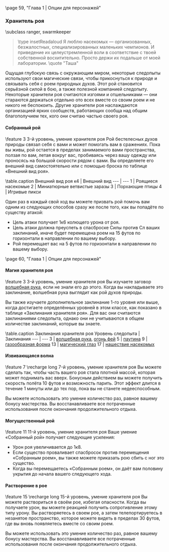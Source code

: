 \page 59, "Глава 1 | Опции для персонажей"
### Хранитель роя
\subclass ranger, swarmkeeper

> \type insetReadaloud
> Я люблю насекомых — организованных, безжалостных, специализированных маленьких чемпионов. И приведение их целеустремленной воли в соответствие с твоей собственной восхитительно. Просто держи их подальше от моей лаборатории.
> \quote "Таша"

Ощущая глубокую связь с окружающим миром, некоторые следопыты используют свои магические связи, чтобы прикоснуться к природе и связывать себя с роем природных духов. Этот рой становится серьёзной силой в бою, а также полезной компанией следопыту. Некоторые хранители роя считаются изгоями и отшельниками — они стараются держаться отдельно ото всех вместе со своим роем и не никого не беспокоить. Другие хранители роя наслаждаются организацией ярких сообществ, работающих сообща над общим благополучием тех, кого они считаю частью своего роя.

#### Собранный рой
\feature 3
3-й уровень, умение хранителя роя
Рой бестелесных духов природы связал себя с вами и может помогать вам в сражениях. Пока вы живы, рой остается в пределах занимаемого вами пространства, ползая по вам, летая вокруг вас, пробиваясь через вашу одежду или проносясь на большой скорости рядом с вами. Вы определяете его внешний вид самостоятельно или с помощью броска по таблице «Внешний вид роя».

\table.caption Внешний вид роя 
к4 | Внешний вид
--- | ---
1 | Роящиеся насекомые
2 | Миниатюрные ветвистые заразы
3 | Порхающие птицы
4 | Игривые пикси

Один раз в каждый свой ход вы можете призвать рой помочь вам одним из следующих способов сразу же после того, как вы попадёте по существу атакой:
- Цель атаки получает 1к6 колющего урона от роя.
- Цель атаки должна преуспеть в cпасброске Силы против Сл ваших заклинаний, иначе будет перемещена роем на 15 футов по горизонтали в направлении по вашему выбору.
- Рой перемещает вас на 5 футов по горизонтали в направлении по вашему выбору.

\page 60, "Глава 1 | Опции для персонажей"

#### Магия хранителя роя
\feature 3
3-й уровень, умение хранителя роя
Вы изучаете заговор [волшебная рука](spell.mage_hand), если не знали его до этого. Когда вы накладываете это заклинание, волшебная рука выглядит как рой духов природы.

Вы также изучаете дополнительное заклинание 1-го уровня или выше, когда достигаете определённых уровней в этом классе, как показано в таблице
«Заклинания хранителя роя». Для вас они считаются заклинаниями следопыта, однако они не учитываются в общем количестве заклинаний, которые вы знаете.

\table.caption Заклинания хранителя роя
Уровень следопыта | Заклинания
--- | ---
3 | [волшебная рука](spell.mage_hand), [огонь фей](spell.faerie_fire)
5 | [паутина](spell.web)
9 | [газообразная форма](spell.gaseous_form)
13 | [магический глаз](spell.arcane_eye)
17 | [нашествие насекомых](spell.insect_plague)

#### Извивающаяся волна
\feature 7
\recharge long
7-й уровень, умение хранителя роя
Вы можете сделать так, чтобы часть вашего роя стала плотной массой, которая может поднимать вас вверх. Бонусным действием вы можете получить скорость полёта 10 футов и возможность парить. Этот эффект длится в течение 1 минуты или до тех пор, пока вы не станете недееспособным.

Вы можете использовать это умение количество раз, равное вашему бонусу мастерства. Вы восстанавливаете все потраченные использования после окончания продолжительного отдыха.

#### Могущественный рой
\feature 11
11-й уровень, умение хранителя роя
Ваше умение «Собранный рой» получает следующие усиления:
- Урон роя увеличивается до 1к8.
- Если существо проваливает спасбросок против перемещения «Собранным роем», вы также можете приказать рою сбить с ног это существо.
- Когда вы перемещаетесь «Собранным роем», он даёт вам половину укрытия до начала вашего следующего хода.

#### Растворение в рое
\feature 15
\recharge long
15-й уровень, умение хранителя роя
Вы можете раствориться в своём рое, избегая опасности. Когда вы получаете урон, вы можете реакцией получить сопротивление этому типу урону. Вы растворяетесь в своем рое, а затем телепортируетесь в незанятое пространство, которое можете видеть в пределах 30 футов, где вы вновь появляетесь вместе со своим роем.

Вы можете использовать это умение количество раз, равное вашему бонусу мастерства. Вы восстанавливаете все потраченные использования после окончания продолжительного отдыха.
